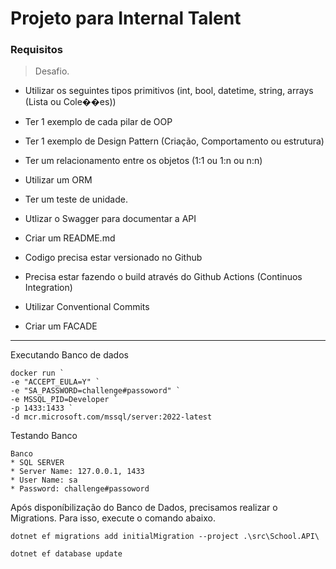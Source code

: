 # Projeto para Internal Talent

### Requisitos

> Desafio.     

* Utilizar os seguintes tipos primitivos (int, bool, datetime, string, arrays (Lista ou Cole��es))
* Ter 1 exemplo de cada pilar de OOP
* Ter 1 exemplo de Design Pattern (Criação, Comportamento ou estrutura)
* Ter um relacionamento entre os objetos (1:1 ou 1:n ou n:n)
* Utilizar um ORM
* Ter um teste de unidade.
* Utlizar o Swagger para documentar a API
* Criar um README.md
* Codigo precisa estar versionado no Github
* Precisa estar fazendo o build através do Github Actions (Continuos Integration)
* Utilizar Conventional Commits

* Criar um FACADE
---
Executando Banco de dados
```
docker run `
-e "ACCEPT_EULA=Y" `
-e "SA_PASSWORD=challenge#passoword" `
-e MSSQL_PID=Developer `
-p 1433:1433 `
-d mcr.microsoft.com/mssql/server:2022-latest

``` 
Testando Banco
```
Banco 
* SQL SERVER
* Server Name: 127.0.0.1, 1433 
* User Name: sa
* Password: challenge#passoword
```
Após disponíbilização do Banco de Dados, precisamos realizar o Migrations. Para isso, execute o comando abaixo.

```
dotnet ef migrations add initialMigration --project .\src\School.API\
```
 
```
dotnet ef database update
```
